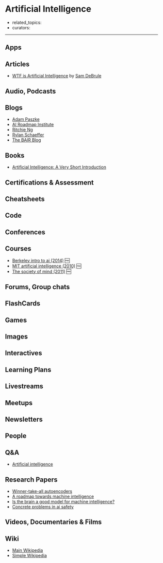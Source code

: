 # Artificial Intelligence

- related_topics:
- curators: 

------

## Apps

## Articles

- [WTF is Artificial Intelligence](https://machinelearnings.co/how-to-prepare-your-career-for-artificial-intelligence-driven-automation-1bb153759b3b) by [Sam DeBrule](https://machinelearnings.co/@samdebrule)

## Audio, Podcasts

## Blogs
- [Adam Paszke](http://apaszke.github.io/posts.html)
- [AI Roadmap Institute](https://medium.com/@AIroadmap)
- [Ritchie Ng](http://www.ritchieng.com/news/)
- [Rylan Schaeffer](http://rylanschaeffer.github.io/content/research.html)
- [The BAIR Blog](http://bair.berkeley.edu/blog/about/)

## Books

- [Artificial Intelligence: A Very Short Introduction](http://www.veryshortintroductions.com/abstract/10.1093/actrade/9780199602919.001.0001/actrade-9780199602919?rskey=MLPnxI&result=56)

## Certifications & Assessment

## Cheatsheets

## Code

## Conferences

## Courses

- [Berkeley intro to ai (2014)](http://ai.berkeley.edu/home.html) 🆓
- [MIT artificial intelligence (2010)](https://ocw.mit.edu/courses/electrical-engineering-and-computer-science/6-034-artificial-intelligence-fall-2010/lecture-videos/) 🆓
- [The society of mind (2011)](https://ocw.mit.edu/courses/electrical-engineering-and-computer-science/6-868j-the-society-of-mind-fall-2011/index.htm) 🆓

## Forums, Group chats

## FlashCards

## Games

## Images

## Interactives

## Learning Plans

## Livestreams

## Meetups

## Newsletters

## People

## Q&A

- [Artificial intelligence](https://www.quora.com/topic/Artificial-Intelligence)

## Research Papers

- [Winner-take-all autoencoders](https://arxiv.org/pdf/1409.2752.pdf)
- [A roadmap towards machine intelligence](https://arxiv.org/pdf/1511.08130.pdf)
- [Is the brain a good model for machine intelligence?](http://www.gatsby.ucl.ac.uk/%7Edemis/TuringSpecialIssue%28Nature2012%29.pdf)
- [Concrete problems in ai safety](https://arxiv.org/pdf/1606.06565.pdf)

## Videos, Documentaries & Films

## Wiki
- [Main Wikipedia](https://en.wikipedia.org/wiki/Artificial_intelligence)
- [Simple Wikipedia](https://simple.wikipedia.org/wiki/Artificial_intelligence)
